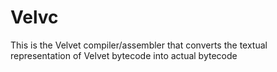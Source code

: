 # Velvc

This is the Velvet compiler/assembler that converts the textual representation of Velvet bytecode into actual bytecode
